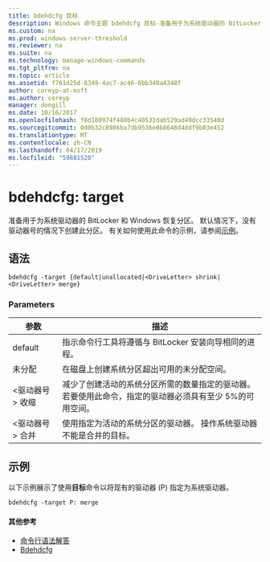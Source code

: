 ```yaml
---
title: bdehdcfg 目标
description: Windows 命令主题 bdehdcfg 目标-准备用于为系统驱动器的 BitLocker 和 Windows 恢复分区。
ms.custom: na
ms.prod: windows-server-threshold
ms.reviewer: na
ms.suite: na
ms.technology: manage-windows-commands
ms.tgt_pltfrm: na
ms.topic: article
ms.assetid: f761d25d-8349-4ac7-ac46-6bb340a4348f
author: coreyp-at-msft
ms.author: coreyp
manager: dongill
ms.date: 10/16/2017
ms.openlocfilehash: f8d180974f480b4c40532dab529ad49dcc33540d
ms.sourcegitcommit: 0d0b32c8986ba7db9536e0b8648d4ddf9b03e452
ms.translationtype: MT
ms.contentlocale: zh-CN
ms.lasthandoff: 04/17/2019
ms.locfileid: "59881528"
---
```

# <a name="bdehdcfg-target"></a>bdehdcfg: target



准备用于为系统驱动器的 BitLocker 和 Windows 恢复分区。 默认情况下，没有驱动器号的情况下创建此分区。 有关如何使用此命令的示例，请参阅[示例](#BKMK_Examples)。

## <a name="syntax"></a>语法

```
bdehdcfg -target {default|unallocated|<DriveLetter> shrink|<DriveLetter> merge}
```

### <a name="parameters"></a>Parameters

|参数|描述|
|---------|-----------|
|default|指示命令行工具将遵循与 BitLocker 安装向导相同的进程。|
|未分配|在磁盘上创建系统分区超出可用的未分配空间。|
|\<驱动器号 > 收缩|减少了创建活动的系统分区所需的数量指定的驱动器。 若要使用此命令，指定的驱动器必须具有至少 5%的可用空间。|
|\<驱动器号 > 合并|使用指定为活动的系统分区的驱动器。 操作系统驱动器不能是合并的目标。|

## <a name="BKMK_Examples"></a>示例

以下示例展示了使用**目标**命令以将现有的驱动器 (P) 指定为系统驱动器。
```
bdehdcfg -target P: merge
```

#### <a name="additional-references"></a>其他参考

-   [命令行语法解答](command-line-syntax-key.md)
-   [Bdehdcfg](bdehdcfg.md)
